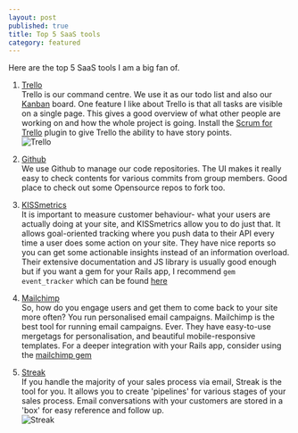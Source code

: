 ```yaml
---
layout: post
published: true
title: Top 5 SaaS tools
category: featured
---
```

Here are the top 5 SaaS tools I am a big fan of.  

1. [Trello](http://trello.com)  
Trello is our command centre. We use it as our todo list and also our [Kanban](http://www.kanbanblog.com/explained/) board. One feature I like about Trello is that all tasks are visible on a single page. This gives a good overview of what other people are working on and how the whole project is going. Install the [Scrum for Trello](https://www.google.com.au/url?sa=t&rct=j&q=&esrc=s&source=web&cd=1&cad=rja&ved=0CDIQFjAA&url=https%3A%2F%2Fchrome.google.com%2Fwebstore%2Fdetail%2Fscrum-for-trello%2Fjdbcdblgjdpmfninkoogcfpnkjmndgje%3Fhl%3Den&ei=CpFcUcDeFemZiAeV4oG4Dw&usg=AFQjCNFiYpNp5LLuwuVjhyMCv9hSVeGCuA&sig2=GqJPO5RmR9gGupP8phqlKA&bvm=bv.44697112,d.aGc) plugin to give Trello the ability to have story points.  
![Trello](http://i.imgur.com/HSqxBXN.png)  

2. [Github](http://github.com)  
We use Github to manage our code repositories. The UI makes it really easy to check contents for various commits from group members. Good place to check out some Opensource repos to fork too.  

3. [KISSmetrics](http://kissmetrics.com)  
It is important to measure customer behaviour- what your users are actually doing at your site, and KISSmetrics allow you to do just that. It allows goal-oriented tracking where you push data to their API every time a user does some action on your site. They have nice reports so you can get some actionable insights instead of an information overload. Their extensive documentation and JS library is usually good enough but if you want a gem for your Rails app, I recommend `gem event_tracker` which can be found [here](http://www.doorkeeperhq.com/developer/event-tracker-mixpanel-kissmetrics)  

4. [Mailchimp](http://mailchimp.com)  
So, how do you engage users and get them to come back to your site more often? You run personalised email campaigns. Mailchimp is the best tool for running email campaigns. Ever. They have easy-to-use mergetags for personalisation, and beautiful mobile-responsive templates. For a deeper integration with your Rails app, consider using the [mailchimp gem](https://github.com/mailchimp/mailchimp-gem)  

5. [Streak](http://www.streak.com/)  
If you handle the majority of your sales process via email, Streak is the tool for you. It allows you to create 'pipelines' for various stages of your sales process. Email conversations with your customers are stored in a 'box' for easy reference and follow up.  
![Streak](http://i.imgur.com/wzhMvqT.png)  
